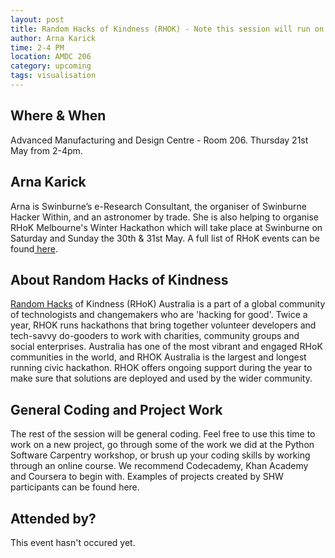 ```yaml
---
layout: post
title: Random Hacks of Kindness (RHOK) - Note this session will run on *Thursday from 2-4pm*
author: Arna Karick
time: 2-4 PM
location: AMDC 206
category: upcoming
tags: visualisation
---
```


## Where & When

Advanced Manufacturing and Design Centre - Room 206. Thursday 21st May from 2-4pm.

## Arna Karick

Arna is Swinburne’s e-Research Consultant, the organiser of Swinburne Hacker Within, and an astronomer by trade. She is also helping to organise RHoK Melbourne's Winter Hackathon which will take place at Swinburne on Saturday and Sunday the 30th & 31st May. A full list of RHoK events can be found<a href="http://www.rhokaustralia.org/melbourne-events/"> here</a>.

## About Random Hacks of Kindness

<a href="http://www.rhokaustralia.org">Random Hacks</a> of Kindness (RHoK) Australia is a part of a global community of technologists and changemakers who are 'hacking for good'. Twice a year, RHOK runs hackathons that bring together volunteer developers and tech-savvy do-gooders to work with charities, community groups and social enterprises. Australia has one of the most vibrant and engaged RHoK communities in the world, and RHOK Australia is the largest and longest running civic hackathon. RHOK offers ongoing support during the year to make sure that solutions are deployed and used by the wider community.

## General Coding and Project Work

The rest of the session will be general coding. Feel free to use this time to work on a new project, go through some of the work we did at the Python Software Carpentry workshop, or brush up your coding skills by working through an online course. We recommend Codecademy, Khan Academy and Coursera to begin with. Examples of projects created by SHW participants can be found here.
## Attended by?

This event hasn't occured yet.

